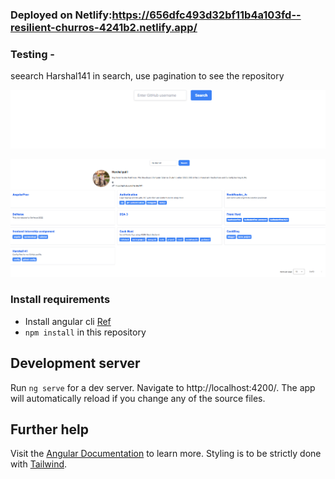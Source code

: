 ### Deployed on Netlify:https://656dfc493d32bf11b4a103fd--resilient-churros-4241b2.netlify.app/

### Testing - 
 seearch Harshal141 in search, use pagination to see the repository

 ![Alt text](image-2.png)

 ![Alt text](image-1.png)

### Install requirements
* Install angular cli [Ref](https://angular.io/cli)
* `npm install` in this repository 

## Development server

Run `ng serve` for a dev server. Navigate to http://localhost:4200/. The app will automatically reload if you change any of the source files.

## Further help

Visit the [Angular Documentation](https://angular.io/guide/styleguide) to learn more.
Styling is to be strictly done with [Tailwind](https://tailwindcss.com/docs/installation).